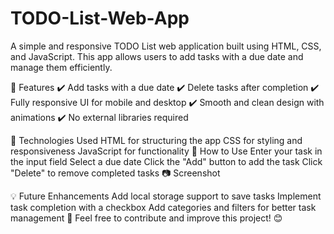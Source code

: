 # TODO-List-Web-App
A simple and responsive TODO List web application built using HTML, CSS, and JavaScript. This app allows users to add tasks with a due date and manage them efficiently.

🚀 Features
✔️ Add tasks with a due date
✔️ Delete tasks after completion
✔️ Fully responsive UI for mobile and desktop
✔️ Smooth and clean design with animations
✔️ No external libraries required

📌 Technologies Used
HTML for structuring the app
CSS for styling and responsiveness
JavaScript for functionality
🎯 How to Use
Enter your task in the input field
Select a due date
Click the "Add" button to add the task
Click "Delete" to remove completed tasks
📷 Screenshot

💡 Future Enhancements
Add local storage support to save tasks
Implement task completion with a checkbox
Add categories and filters for better task management
📌 Feel free to contribute and improve this project! 😊
